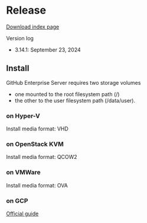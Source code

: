# Release
[Download index page](https://enterprise.github.com/releases)

Version log
- 3.14.1: September 23, 2024

## Install
GitHub Enterprise Server requires two storage volumes
- one mounted to the root filesystem path (/)
- the other to the user filesystem path (/data/user).

### on Hyper-V
Install media format: VHD

### on OpenStack KVM
Install media format: QCOW2

### on VMWare
Install media format: OVA

### on GCP 
[Official guide](https://docs.github.com/en/enterprise-server@3.14/admin/installing-your-enterprise-server/setting-up-a-github-enterprise-server-instance/installing-github-enterprise-server-on-google-cloud-platform)


